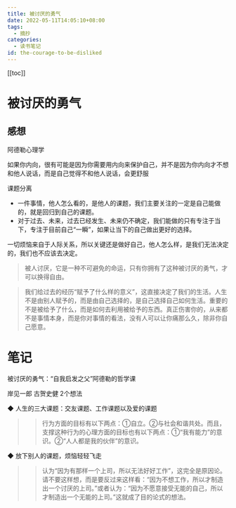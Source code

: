 ```yaml
---
title: 被讨厌的勇气
date: 2022-05-11T14:05:10+08:00
tags:
  - 摘抄
categories:
  - 读书笔记
id: the-courage-to-be-disliked
---
```


[[toc]]

# 被讨厌的勇气

## 感想

阿德勒心理学

如果你内向，很有可能是因为你需要用内向来保护自己，并不是因为你内向才不想和他人说话，而是自己觉得不和他人说话，会更舒服

课题分离

- 一件事情，他人怎么看的，是他人的课题，我们主要关注的一定是自己能做的，就是回归到自己的课题。
- 对于过去、未来，过去已经发生、未来仍不确定，我们能做的只有专注于当下，专注于目前自己“一瞬”，如果让当下的自己做出更好的选择。

一切烦恼来自于人际关系，所以关键还是做好自己，他人怎么样，是我们无法决定的，我们也不应该去决定。

> 被人讨厌，它是一种不可避免的命运，只有你拥有了这种被讨厌的勇气，才可以换得自由。

> 我们给过去的经历“赋予了什么样的意义”，这直接决定了我们的生活。人生不是由别人赋予的，而是由自己选择的，是自己选择自己如何生活。重要的不是被给予了什么，而是如何去利用被给予的东西。真正伤害你的，从来都不是事情本身，而是你对事情的看法，没有人可以让你痛那么久，除非你自己愿意。

# 笔记

被讨厌的勇气：“自我启发之父”阿德勒的哲学课

岸见一郎 古贺史健
2个想法

◆ 人生的三大课题：交友课题、工作课题以及爱的课题

> > 行为方面的目标有以下两点：①自立。②与社会和谐共处。而且，支撑这种行为的心理方面的目标也有以下两点：①“我有能力”的意识。②“人人都是我的伙伴”的意识。

◆ 放下别人的课题，烦恼轻轻飞走

> > 认为“因为有那样一个上司，所以无法好好工作”，这完全是原因论。请不要这样想，而是要反过来这样看：“因为不想工作，所以才制造出一个讨厌的上司。”或者认为：“因为不愿意接受无能的自己，所以才制造出一个无能的上司。”这就成了目的论式的想法。
